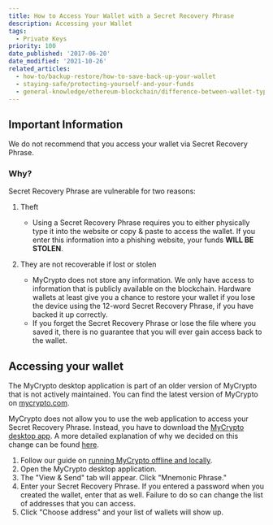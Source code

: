 ```yaml
---
title: How to Access Your Wallet with a Secret Recovery Phrase
description: Accessing your Wallet
tags:
  - Private Keys
priority: 100
date_published: '2017-06-20'
date_modified: '2021-10-26'
related_articles:
  - how-to/backup-restore/how-to-save-back-up-your-wallet
  - staying-safe/protecting-yourself-and-your-funds
  - general-knowledge/ethereum-blockchain/difference-between-wallet-types
---
```


## Important Information

We do not recommend that you access your wallet via Secret Recovery Phrase.

### Why?

Secret Recovery Phrase are vulnerable for two reasons:

1. Theft

   - Using a Secret Recovery Phrase requires you to either physically type it into the website or copy & paste to access the wallet. If you enter this information into a phishing website, your funds **WILL BE STOLEN**.

2. They are not recoverable if lost or stolen
   - MyCrypto does not store any information. We only have access to information that is publicly available on the blockchain. Hardware wallets at least give you a chance to restore your wallet if you lose the device using the 12-word Secret Recovery Phrase, if you have backed it up correctly.
   - If you forget the Secret Recovery Phrase or lose the file where you saved it, there is no guarantee that you will ever gain access back to the wallet.

## Accessing your wallet

<Alert label="The desktop application is not actively maintained.">

The MyCrypto desktop application is part of an older version of MyCrypto that is not actively maintained. You can find the latest version of MyCrypto on [mycrypto.com](https://mycrypto.com/).

</Alert>

MyCrypto does not allow you to use the web application to access your Secret Recovery Phrase. Instead, you have to download the [MyCrypto desktop app](https://download.mycrypto.com/). A more detailed explanation of why we decided on this change can be found [here](https://medium.com/mycrypto/a-safer-mycrypto-79d65196e7d8).

1. Follow our guide on [running MyCrypto offline and locally](/how-to/offline/how-to-run-mycrypto-offline-and-locally).
2. Open the MyCrypto desktop application.
3. The "View & Send" tab will appear. Click "Mnemonic Phrase."
4. Enter your Secret Recovery Phrase. If you entered a password when you created the wallet, enter that as well. Failure to do so can change the list of addresses that you can access.
5. Click "Choose address" and your list of wallets will show up.
